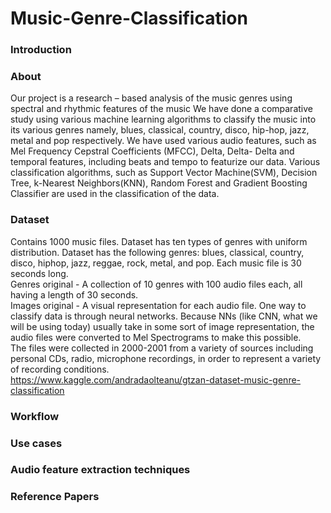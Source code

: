 # Music-Genre-Classification
### Introduction
### About
Our project is a research – based analysis of the music genres using spectral and rhythmic features of the music We have done a comparative study using various machine learning algorithms to classify the music into its various genres namely, blues, classical, country, disco, hip-hop, jazz, metal and pop respectively. We have used various audio features, such as Mel Frequency Cepstral Coefficients (MFCC), Delta, Delta- Delta and temporal features, including beats and tempo to featurize our data. Various classification algorithms, such as Support Vector Machine(SVM), Decision Tree, k-Nearest Neighbors(KNN), Random Forest and Gradient Boosting Classifier are used in the classification of the data.
### Dataset
Contains 1000 music files. Dataset has ten types of genres with uniform distribution. Dataset has the following genres: blues, classical, country, disco, hiphop, jazz, reggae, rock, metal, and pop. Each music file is 30 seconds long.</br>
Genres original - A collection of 10 genres with 100 audio files each, all having a length of 30 seconds.</br>
Images original - A visual representation for each audio file. One way to classify data is through neural networks. Because NNs (like CNN, what we will be using today) usually take in some sort of image representation, the audio files were converted to Mel Spectrograms to make this possible. </br>
The files were collected in 2000-2001 from a variety of sources including personal CDs, radio, microphone recordings, in order to represent a variety of recording conditions.</br>
https://www.kaggle.com/andradaolteanu/gtzan-dataset-music-genre-classification
### Workflow
### Use cases
### Audio feature extraction techniques
### Reference Papers
